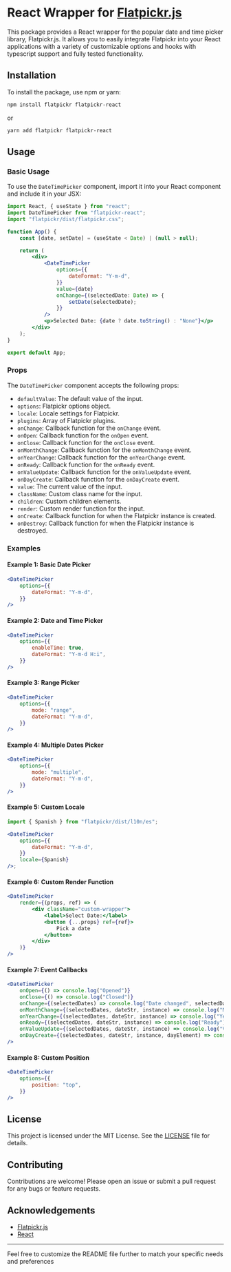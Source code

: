 # React Wrapper for [Flatpickr.js](https://github.com/flatpickr/flatpickr)

This package provides a React wrapper for the popular date and time picker library, Flatpickr.js. It allows you to easily integrate Flatpickr into your React applications with a variety of customizable options and hooks with typescript support and fully tested functionality.

## Installation

To install the package, use npm or yarn:

```bash
npm install flatpickr flatpickr-react
```

or

```bash
yarn add flatpickr flatpickr-react
```

## Usage

### Basic Usage

To use the `DateTimePicker` component, import it into your React component and include it in your JSX:

```jsx
import React, { useState } from "react";
import DateTimePicker from "flatpickr-react";
import "flatpickr/dist/flatpickr.css";

function App() {
	const [date, setDate] = (useState < Date) | (null > null);

	return (
		<div>
			<DateTimePicker
				options={{
					dateFormat: "Y-m-d",
				}}
				value={date}
				onChange={(selectedDate: Date) => {
					setDate(selectedDate);
				}}
			/>
			<p>Selected Date: {date ? date.toString() : "None"}</p>
		</div>
	);
}

export default App;
```

### Props

The `DateTimePicker` component accepts the following props:

- `defaultValue`: The default value of the input.
- `options`: Flatpickr options object.
- `locale`: Locale settings for Flatpickr.
- `plugins`: Array of Flatpickr plugins.
- `onChange`: Callback function for the `onChange` event.
- `onOpen`: Callback function for the `onOpen` event.
- `onClose`: Callback function for the `onClose` event.
- `onMonthChange`: Callback function for the `onMonthChange` event.
- `onYearChange`: Callback function for the `onYearChange` event.
- `onReady`: Callback function for the `onReady` event.
- `onValueUpdate`: Callback function for the `onValueUpdate` event.
- `onDayCreate`: Callback function for the `onDayCreate` event.
- `value`: The current value of the input.
- `className`: Custom class name for the input.
- `children`: Custom children elements.
- `render`: Custom render function for the input.
- `onCreate`: Callback function for when the Flatpickr instance is created.
- `onDestroy`: Callback function for when the Flatpickr instance is destroyed.

### Examples

#### Example 1: Basic Date Picker

```jsx
<DateTimePicker
	options={{
		dateFormat: "Y-m-d",
	}}
/>
```

#### Example 2: Date and Time Picker

```jsx
<DateTimePicker
	options={{
		enableTime: true,
		dateFormat: "Y-m-d H:i",
	}}
/>
```

#### Example 3: Range Picker

```jsx
<DateTimePicker
	options={{
		mode: "range",
		dateFormat: "Y-m-d",
	}}
/>
```

#### Example 4: Multiple Dates Picker

```jsx
<DateTimePicker
	options={{
		mode: "multiple",
		dateFormat: "Y-m-d",
	}}
/>
```

#### Example 5: Custom Locale

```jsx
import { Spanish } from "flatpickr/dist/l10n/es";

<DateTimePicker
	options={{
		dateFormat: "Y-m-d",
	}}
	locale={Spanish}
/>;
```

#### Example 6: Custom Render Function

```jsx
<DateTimePicker
	render={(props, ref) => (
		<div className="custom-wrapper">
			<label>Select Date:</label>
			<button {...props} ref={ref}>
				Pick a date
			</button>
		</div>
	)}
/>
```

#### Example 7: Event Callbacks

```jsx
<DateTimePicker
	onOpen={() => console.log("Opened")}
	onClose={() => console.log("Closed")}
	onChange={(selectedDates) => console.log("Date changed", selectedDates)}
	onMonthChange={(selectedDates, dateStr, instance) => console.log("Month changed")}
	onYearChange={(selectedDates, dateStr, instance) => console.log("Year changed")}
	onReady={(selectedDates, dateStr, instance) => console.log("Ready")}
	onValueUpdate={(selectedDates, dateStr, instance) => console.log("Value updated")}
	onDayCreate={(selectedDates, dateStr, instance, dayElement) => console.log("Day created")}
/>
```

#### Example 8: Custom Position

```jsx
<DateTimePicker
	options={{
		position: "top",
	}}
/>
```

## License

This project is licensed under the MIT License. See the [LICENSE](LICENSE) file for details.

## Contributing

Contributions are welcome! Please open an issue or submit a pull request for any bugs or feature requests.

## Acknowledgements

- [Flatpickr.js](https://flatpickr.js.org/)
- [React](https://reactjs.org/)

---

Feel free to customize the README file further to match your specific needs and preferences

